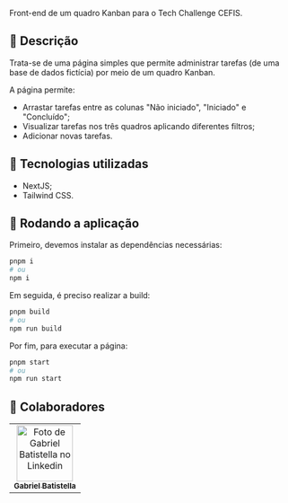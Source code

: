 Front-end de um quadro Kanban para o Tech Challenge CEFIS.

## :memo: Descrição
Trata-se de uma página simples que permite administrar tarefas (de uma base de dados fictícia) por meio de um quadro Kanban.

A página permite:
* Arrastar tarefas entre as colunas "Não iniciado", "Iniciado" e "Concluído";
* Visualizar tarefas nos três quadros aplicando diferentes filtros;
* Adicionar novas tarefas.

## :wrench: Tecnologias utilizadas
* NextJS;
* Tailwind CSS.

## :rocket: Rodando a aplicação
Primeiro, devemos instalar as dependências necessárias:
```bash
pnpm i
# ou
npm i
```

Em seguida, é preciso realizar a build:
```bash
pnpm build
# ou
npm run build
```

Por fim, para executar a página:
```bash
pnpm start
# ou
npm run start
```

## :handshake: Colaboradores
<table>
  <tr>
    <td align="center">
      <a href="https://www.linkedin.com/in/gabriel-batistella-768a8a256/">
        <img src="https://media.licdn.com/dms/image/D4D03AQEzfBY82uXinw/profile-displayphoto-shrink_800_800/0/1671499117034?e=1724889600&v=beta&t=qWnQJcjtqMqGDSVQr_v9JAZxJcZgWKtzgKUATycD2n0" width="100px;" alt="Foto de Gabriel Batistella no Linkedin"/><br>
        <sub>
          <b>Gabriel Batistella</b>
        </sub>
      </a>
    </td>
  </tr>
</table>

